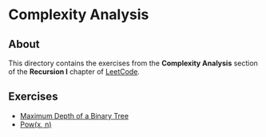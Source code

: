 # Complexity Analysis
## About
This directory contains the exercises from the **Complexity Analysis** section of the **Recursion I** chapter of [LeetCode](https://leetcode.com/).

## Exercises
* [Maximum Depth of a Binary Tree](maximum_depth_of_a_binary_tree)
* [Pow(x, n)](pow_x_n)
